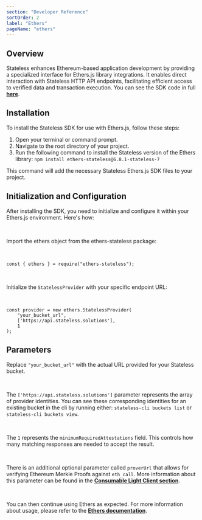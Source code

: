 ```yaml
---
section: "Developer Reference"
sortOrder: 2
label: "Ethers"
pageName: "ethers"
---
```


## Overview

Stateless enhances Ethereum-based application development by providing a
specialized interface for Ethers.js library integrations. It enables direct
interaction with Stateless HTTP API endpoints, facilitating efficient access to
verified data and transaction execution. You can see the SDK code in full
[**here**](https://github.com/stateless-solutions/ethers.js).

## Installation
To install the Stateless SDK for use with Ethers.js, follow these steps:

1. Open your terminal or command prompt.
2. Navigate to the root directory of your project.
3. Run the following command to install the Stateless version of the Ethers library:
  `npm install ethers-stateless@6.8.1-stateless-7`

This command will add the necessary Stateless Ethers.js SDK files to your project.

## Initialization and Configuration

After installing the SDK, you need to initialize and configure it within your
Ethers.js environment. Here's how:

<br>

Import the ethers object from the ethers-stateless package:

<br>

```
const { ethers } = require("ethers-stateless");
```

<br>

Initialize the `StatelessProvider` with your specific endpoint URL:

<br>

```
const provider = new ethers.StatelessProvider(
    "your_bucket_url",
    ['https://api.stateless.solutions'],
    1
);
```

## Parameters

Replace `"your_bucket_url"` with the actual URL provided for your Stateless bucket.

<br>

The `['https://api.stateless.solutions']` parameter represents the array of
provider identities.  You can see these corresponding identities for an
existing bucket in the cli by running either: `stateless-cli buckets list` or
`stateless-cli buckets view`.

<br>

The `1` represents the `minimumRequiredAttestations` field. This controls how
many matching responses are needed to accept the result.

<br>

There is an additional optional parameter called `proverUrl` that allows
for verifying Ethereum Merkle Proofs against `eth_call`. More information
about this parameter can be found in the **[Consumable Light Client section](https://app.stateless.solutions/documentation/light-client)**.

<br>

You can then continue using Ethers as expected. For more information about usage, please refer to the [**Ethers documentation**](https://docs.ethers.org/v5/).

